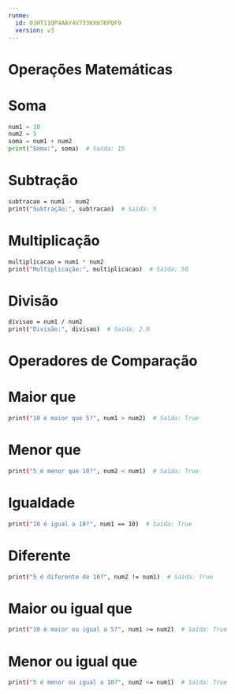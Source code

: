 ```yaml
---
runme:
  id: 01HT11QP4AAY4V733KXH7KPQF9
  version: v3
---
```


# Operações Matemáticas

# Soma

```python {"id":"01HT11R19F0EJKAKXWTNTZA9EY"}
num1 = 10
num2 = 5
soma = num1 + num2
print("Soma:", soma)  # Saída: 15
```

# Subtração

```sh {"id":"01HT11VCGSR9PEP41HRECP0QGR"}
subtracao = num1 - num2
print("Subtração:", subtracao)  # Saída: 5
```

# Multiplicação

```sh {"id":"01HT11W2TE1XEMKAMKR6FPZTZY"}
multiplicacao = num1 * num2
print("Multiplicação:", multiplicacao)  # Saída: 50
```

# Divisão

```sh {"id":"01HT11WJETS77N345NS0W77MVN"}
divisao = num1 / num2
print("Divisão:", divisao)  # Saída: 2.0
```

# Operadores de Comparação

# Maior que

```sh {"id":"01HT11WZSB6Y65AXYP99Y1WV13"}
print("10 é maior que 5?", num1 > num2)  # Saída: True
```

# Menor que

```sh {"id":"01HT11X6J4PR1FXDZ0W2YGPP3M"}
print("5 é menor que 10?", num2 < num1)  # Saída: True
```

# Igualdade

```sh {"id":"01HT11XD7KHGZ042JXZBC8V194"}
print("10 é igual a 10?", num1 == 10)  # Saída: True
```

# Diferente

```sh {"id":"01HT11XKYXD1HXR190BW8DYSE6"}
print("5 é diferente de 10?", num2 != num1)  # Saída: True
```

# Maior ou igual que

```sh {"id":"01HT11XS0MV8QF773TT9FK2CVT"}
print("10 é maior ou igual a 5?", num1 >= num2)  # Saída: True
```

# Menor ou igual que

```sh {"id":"01HT11XYHCJN4GWR68BFJM3PNN"}
print("5 é menor ou igual a 10?", num2 <= num1)  # Saída: True
```